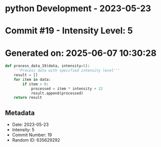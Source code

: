 ﻿# python Development - 2023-05-23
# Commit #19 - Intensity Level: 5
# Generated on: 2025-06-07 10:30:28
```python
def process_data_19(data, intensity=5):
    '''Process data with specified intensity level'''
    result = []
    for item in data:
        if item > 0:
            processed = item * intensity + 22
            result.append(processed)
    return result
```
## Metadata
- Date: 2023-05-23
- Intensity: 5
- Commit Number: 19
- Random ID: 635629292

